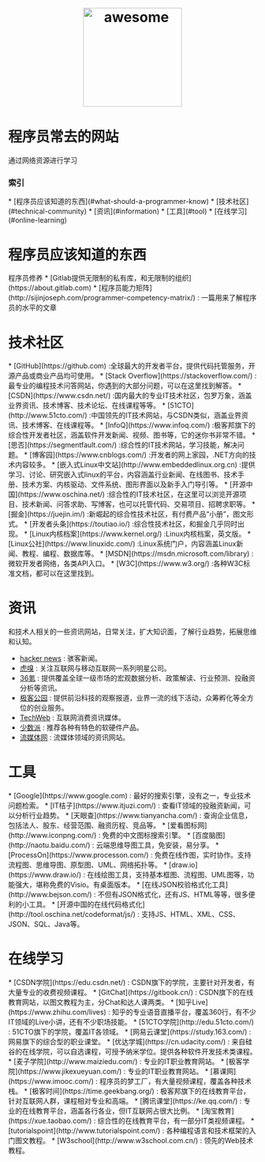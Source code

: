 ﻿<h1 align="center">
    <br>
    <img width="200" src="https://cdn.rawgit.com/sindresorhus/awesome/master/media/logo.svg" alt="awesome">
    <br>
</h1>


# 程序员常去的网站

通过网络资源进行学习



<h3>索引</h3>
* [程序员应该知道的东西](#what-should-a-programmer-know)
* [技术社区](#technical-community)
* [资讯](#information)
* [工具](#tool)
* [在线学习](#online-learning)



<h1 id='what-should-a-programmer-know'>程序员应该知道的东西</h1>
程序员修养
  * [Gitlab提供无限制的私有库，和无限制的组织](https://about.gitlab.com)
  * [程序员能力矩阵](http://sijinjoseph.com/programmer-competency-matrix/) :  一篇用来了解程序员的水平的文章


<h1 id='technical-community'>技术社区</h1>
  * [GitHub](https://github.com) :全球最大的开发者平台，提供代码托管服务，开源产品或商业产品均可使用。
  * [Stack Overflow](https://stackoverflow.com/) :最专业的编程技术问答网站，你遇到的大部分问题，可以在这里找到解答。
  * [CSDN](https://www.csdn.net/) :国内最大的专业IT技术社区，包罗万象，涵盖业界资讯、技术博客、技术论坛、在线课程等等。
  * [51CTO](http://www.51cto.com/) :中国领先的IT技术网站，与CSDN类似，涵盖业界资讯、技术博客、在线课程等。
  * [InfoQ](https://www.infoq.com/) :极客邦旗下的综合性开发者社区，涵盖软件开发新闻、视频、图书等，它的迷你书非常不错。
  * [思否](https://segmentfault.com/) :综合性的IT技术网站，学习技能，解决问题。
  * [博客园](https://www.cnblogs.com/) :开发者的网上家园，.NET方向的技术内容较多。
  * [嵌入式Linux中文站](http://www.embeddedlinux.org.cn) :提供学习、讨论、研究嵌入式linux的平台，内容涵盖行业新闻、在线图书、技术手册、技术方案、内核驱动、文件系统、图形界面以及新手入门导引等。
  * [开源中国](https://www.oschina.net/) :综合性的IT技术社区，在这里可以浏览开源项目、技术新闻、问答求助、写博客，也可以托管代码、交易项目、招聘求职等。
  * [掘金](https://juejin.im/) :新崛起的综合性技术社区，有付费产品“小册”，图文形式。
  * [开发者头条](https://toutiao.io/) :综合性技术社区，和掘金几乎同时出现。
  * [Linux内核档案](https://www.kernel.org/) :Linux内核档案，英文版。
  * [Linux公社](https://www.linuxidc.com/) :Linux系统门户，内容涵盖Linux新闻、教程、编程、数据库等。
  * [MSDN](https://msdn.microsoft.com/library) :微软开发者网络，各类API入口。
  * [W3C](https://www.w3.org/) :各种W3C标准文档，都可以在这里找到。

<h1 id='information'>资讯</h1>
和技术人相关的一些资讯网站，日常关注，扩大知识面，了解行业趋势，拓展思维和认知。

  * [hacker news](https://news.ycombinator.com/) :  骇客新闻。
  * [虎嗅](https://www.huxiu.com/) :  关注互联网与移动互联网一系列明星公司。
  * [36氪](https://36kr.com/) :  提供覆盖全球一级市场的宏观数据分析、政策解读、行业预测、投融资分析等资讯。
  * [极客公园](http://www.geekpark.net/) :  提供前沿科技的观察报道，业界一流的线下活动，众筹孵化等全方位的创业服务。
  * [TechWeb](http://www.techweb.com.cn/) :  互联网消费资讯媒体。
  * [少数派](https://sspai.com/) :  推荐各种有特色的软硬件产品。
  * [流媒体网](http://lmtw.com/) :  流媒体领域的资讯网站。


<h1 id='tool'>工具</h1>
  *  [Google](https://www.google.com) :  最好的搜索引擎，没有之一，专业技术问题检索。
  * [IT桔子](https://www.itjuzi.com/) :  查看IT领域的投融资新闻，可以分析行业趋势。
  * [天眼查](https://www.tianyancha.com/) :  查询企业信息，包括法人、股东、经营范围、融资历程、竞品等。
  * [爱看图标网](http://www.iconpng.com/) :  免费的中文图标搜索引擎。
  * [百度脑图](http://naotu.baidu.com/) :  云端思维导图工具，免安装，易分享。
  * [ProcessOn](https://www.processon.com/) :  免费在线作图，实时协作。支持流程图、思维导图、原型图、UML、网络拓扑等。
  * [draw.io](https://www.draw.io/) :  在线绘图工具，支持基本框图、流程图、UML图等，功能强大，堪称免费的Visio。有桌面版本。
  * [在线JSON校验格式化工具](http://www.bejson.com/) :  不但有JSON格式化，还有JS、HTML等等，很多便利的小工具。
  * [开源中国的在线代码格式化](http://tool.oschina.net/codeformat/js/) :  支持JS、HTML、XML、CSS、JSON、SQL、Java等。

<h1 id='online-learning'>在线学习</h1>
  * [CSDN学院](https://edu.csdn.net/) :  CSDN旗下的学院，主要针对开发者，有大量专业的收费视频课程。
  * [GitChat](https://gitbook.cn/) :  CSDN旗下的在线教育网站，以图文教程为主，分Chat和达人课两类。
  * [知乎Live](https://www.zhihu.com/lives) :  知乎的专业语音直播平台，覆盖360行，有不少IT领域的Live小讲，还有不少职场技能。
  * [51CTO学院](http://edu.51cto.com/) :  51CTO旗下的学院，覆盖IT各领域。
  * [网易云课堂](https://study.163.com/) :  网易旗下的综合型的职业课堂。
  * [优达学城](https://cn.udacity.com/) :  来自硅谷的在线学院，可以自选课程，可授予纳米学位。提供各种软件开发技术类课程。
  * [麦子学院](http://www.maiziedu.com/) :  专业的IT职业教育网站。
  * [极客学院](https://www.jikexueyuan.com/) :  专业的IT职业教育网站。
  * [慕课网](https://www.imooc.com/) :  程序员的梦工厂，有大量视频课程，覆盖各种技术栈。
  * [极客时间](https://time.geekbang.org/) :  极客邦旗下的在线教育平台，针对互联网人群，课程相对专业和高端。
  * [腾讯课堂](https://ke.qq.com/) :  专业的在线教育平台，涵盖各行各业，但IT互联网占很大比例。
  * [淘宝教育](https://xue.taobao.com/) :  综合性的在线教育平台，有一部分IT类视频课程。
  * [tutorialspoint](http://www.tutorialspoint.com/) :  各种编程语言和技术框架的入门图文教程。
  * [W3school](http://www.w3school.com.cn/) :  领先的Web技术教程。
